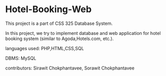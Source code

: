 # Hotel-Booking-Web

This project is a part of CSS 325 Database System.

In this project, we try to implement database and web application for hotel booking system (similar to Agoda,Hotels.com, etc.).

languages used: PHP,HTML,CSS,SQL 

DBMS: MySQL

contributors: Sirawit Chokphantavee, Sorawit Chokphantavee
